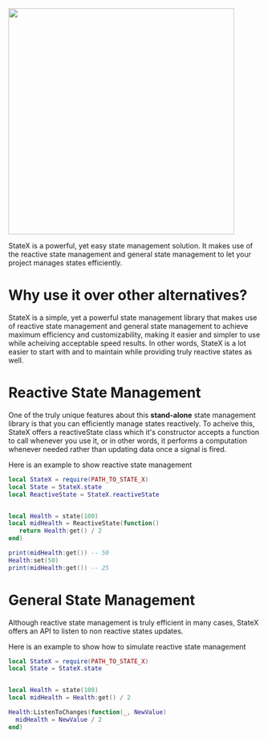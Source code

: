 <img src = "https://user-images.githubusercontent.com/94554616/179428020-b0ba6c1f-19b1-40de-b65f-29b497a07303.png" width = 450>

StateX is a powerful, yet easy state management solution. It makes use of the reactive state management and general state management to let your project manages states efficiently.

# Why use it over other alternatives?
StateX is a simple, yet a powerful state management library that makes use of reactive state management and general state management to achieve maximum efficiency and customizability, making it easier and simpler to use while acheiving acceptable speed results. In other words, StateX is a lot easier to start with and to maintain while providing truly reactive states as well.

# Reactive State Management

One of the truly unique features about this **stand-alone** state management library is that you can efficiently manage states reactively. To acheive this, StateX offers a reactiveState class which it's constructor accepts a function to call whenever you use it, or in other words, it performs a computation whenever needed rather than updating data once a signal is fired.

Here is an example to show reactive state management

```lua
local StateX = require(PATH_TO_STATE_X)
local State = StateX.state
local ReactiveState = StateX.reactiveState


local Health = state(100)
local midHealth = ReactiveState(function() 
   return Health:get() / 2
end)

print(midHealth:get()) -- 50
Health:set(50)
print(midHealth:get()) -- 25

```

# General State Management
Although reactive state management is truly efficient in many cases, StateX offers an API to listen to non reactive states updates.


Here is an example to show how to simulate reactive state management

```lua
local StateX = require(PATH_TO_STATE_X)
local State = StateX.state


local Health = state(100)
local midHealth = Health:get() / 2

Health:ListenToChanges(function(_, NewValue) 
  midHealth = NewValue / 2
end)

```

